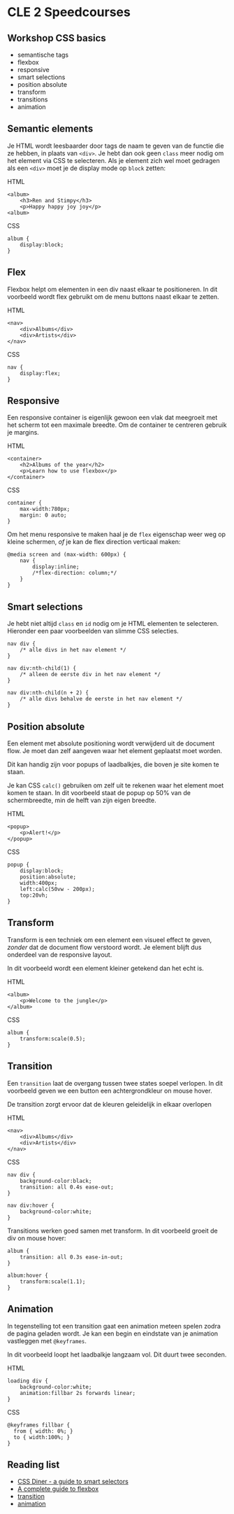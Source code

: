 # CLE 2 Speedcourses

## Workshop CSS basics 

- semantische tags
- flexbox
- responsive
- smart selections
- position absolute
- transform
- transitions
- animation

## Semantic elements

Je HTML wordt leesbaarder door tags de naam te geven van de functie die ze hebben, in plaats van `<div>`. Je hebt dan ook geen `class` meer nodig om het element via CSS te selecteren. Als je element zich wel moet gedragen als een `<div>` moet je de display mode op `block` zetten:

HTML
```
<album>
    <h3>Ren and Stimpy</h3>
    <p>Happy happy joy joy</p>
<album>
```
CSS
```
album {
    display:block;
}
```

## Flex

Flexbox helpt om elementen in een div naast elkaar te positioneren. In dit voorbeeld wordt flex gebruikt om de menu buttons naast elkaar te zetten.

HTML
```
<nav>
    <div>Albums</div>
    <div>Artists</div>
</nav>
```
CSS
```
nav {
    display:flex;
}
```

## Responsive

Een responsive container is eigenlijk gewoon een vlak dat meegroeit met het scherm tot een maximale breedte. Om de container te centreren gebruik je margins.

HTML
```
<container>
    <h2>Albums of the year</h2>
    <p>Learn how to use flexbox</p>
</container>
```
CSS
```
container {
    max-width:780px;
    margin: 0 auto;
}
```

Om het menu responsive te maken haal je de `flex` eigenschap weer weg op kleine schermen, *of* je kan de flex direction verticaal maken:

```
@media screen and (max-width: 600px) { 
    nav {
        display:inline;
        /*flex-direction: column;*/
    }
}
```
## Smart selections

Je hebt niet altijd `class` en `id` nodig om je HTML elementen te selecteren. Hieronder een paar voorbeelden van slimme CSS selecties. 

```
nav div {
	/* alle divs in het nav element */
}

nav div:nth-child(1) {
	/* alleen de eerste div in het nav element */
}

nav div:nth-child(n + 2) {
	/* alle divs behalve de eerste in het nav element */
}
```

## Position absolute

Een element met absolute positioning wordt verwijderd uit de document flow. Je moet dan zelf aangeven waar het element geplaatst moet worden.  

Dit kan handig zijn voor popups of laadbalkjes, die boven je site komen te staan.

Je kan CSS `calc()` gebruiken om zelf uit te rekenen waar het element moet komen te staan. In dit voorbeeld staat de popup op 50% van de schermbreedte, min de helft van zijn eigen breedte.

HTML
```
<popup>
    <p>Alert!</p>
</popup>
```
CSS
```
popup {
    display:block;
    position:absolute;
    width:400px;
    left:calc(50vw - 200px);
    top:20vh;
}
```

## Transform

Transform is een techniek om een element een visueel effect te geven, *zonder* dat de document flow verstoord wordt. Je element blijft dus onderdeel van de responsive layout.

In dit voorbeeld wordt een element kleiner getekend dan het echt is.

HTML
```
<album>
    <p>Welcome to the jungle</p>
</album>
```
CSS
```
album {
    transform:scale(0.5);
}
```

## Transition

Een `transition` laat de overgang tussen twee states soepel verlopen. In dit voorbeeld geven we een button een achtergrondkleur on mouse hover.

De transition zorgt ervoor dat de kleuren geleidelijk in elkaar overlopen

HTML
```
<nav>
    <div>Albums</div>
    <div>Artists</div>
</nav>
```
CSS
```
nav div {
    background-color:black;
    transition: all 0.4s ease-out;
}

nav div:hover {
    background-color:white;
}
```
Transitions werken goed samen met transform. In dit voorbeeld groeit de div on mouse hover:
```
album {
	transition: all 0.3s ease-in-out;
}

album:hover {
	transform:scale(1.1);
}
```
## Animation

In tegenstelling tot een transition gaat een animation meteen spelen zodra de pagina geladen wordt. Je kan een begin en eindstate van je animation vastleggen met `@keyframes`.

In dit voorbeeld loopt het laadbalkje langzaam vol. Dit duurt twee seconden. 

HTML
```
loading div {
	background-color:white;
	animation:fillbar 2s forwards linear;
}
```

CSS
```
@keyframes fillbar {
  from { width: 0%; }
  to { width:100%; }
}
```

##  Reading list

- [CSS Diner - a guide to smart selectors](https://flukeout.github.io)
- [A complete guide to flexbox](https://css-tricks.com/snippets/css/a-guide-to-flexbox/)
- [transition](https://developer.mozilla.org/en-US/docs/Web/CSS/transition)
- [animation](https://developer.mozilla.org/en-US/docs/Web/CSS/animation)

